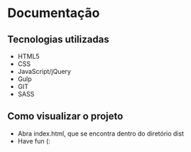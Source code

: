 # Documentação

## Tecnologias utilizadas

- HTML5
- CSS
- JavaScript/jQuery
- Gulp
- GIT
- SASS

## Como visualizar o projeto

- Abra index.html, que se encontra dentro do diretório dist
- Have fun (:
